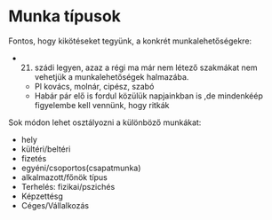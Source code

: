 # Munka típusok

Fontos, hogy kikötéseket tegyünk, a konkrét munkalehetőségekre:
- 21. szádi legyen, azaz a régi ma már nem létező szakmákat nem vehetjük a munkalehetőségek halmazába.
    - Pl kovács, molnár, cipész, szabó
    - Habár pár elő is fordul közülük napjainkban is ,de mindenkéép figyelembe kell vennünk, hogy ritkák


Sok módon lehet osztályozni a különböző munkákat:
- hely
- kültéri/beltéri
- fizetés
- egyéni/csoportos(csapatmunka)
- alkalmazott/főnök típus
- Terhelés: fizikai/pszichés
- Képzettésg
- Céges/Vállalkozás


